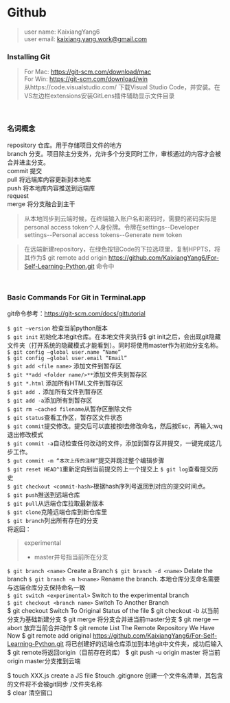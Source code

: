 # Github

> user name: KaixiangYang6<br/>
> user email: kaixiang.yang.work@gmail.com

### Installing Git
> For Mac: https://git-scm.com/download/mac  
> For Win: https://git-scm.com/download/win  
> 从https://code.visualstudio.com/ 下载Visual Studio Code，并安装。在VS左边栏extensions安装GitLens插件辅助显示文件目录
<br/>

### 名词概念
repository  仓库。用于存储项目文件的地方  
branch		分支。项目除主分支外，允许多个分支同时工作，审核通过的内容才会被合并进主分支。  
commit 提交  
pull 将远端库内容更新到本地库  
push 将本地库内容推送到远端库  
request  
merge 将分支融合到主干  
> 从本地同步到云端时候，在终端输入账户名和密码时，需要的密码实际是personal access token个人身份牌。令牌在settings--Developer settings--Personal access tokens--Generate new token  

> 在远端新建repository，在绿色按钮Code的下拉选项里，复制HPPTS，将其作为$ git remote add origin https://github.com/KaixiangYang6/For-Self-Learning-Python.git 命令中
<br/>

### Basic Commands For Git in Terminal.app 
git命令参考：https://git-scm.com/docs/gittutorial

`$ git —version` 				检查当前python版本  
`$ git init` 						初始化本地git仓库。在本地文件夹执行$ git init之后，会出现git隐藏文件夹（打开系统的隐藏模式才能看到）。同时将使用master作为初始分支名称。  
`$ git config —global user.name “Name”`  
`$ git config —global user.email “Email”`  
`$ git add <file name>` 添加文件到暂存区  
`$ git **add <folder name/>**`添加文件夹到暂存区  
`$ git *.html`		添加所有HTML文件到暂存区  
`$ git add .`	    添加所有文件到暂存区  
`$ git add -a`添加所有到暂存区  
`$ git rm —cached filename`从暂存区删除文件  
`$ git status`查看工作区，暂存区文件状态  
`$ git commit`提交修改。提交后可以直接按I去修改命名，然后按Esc，再输入:wq退出修改模式  
`$ git commit -a`自动检查任何改动的文件，添加到暂存区并提交，一键完成这几步工作。  
`$ gut commit -m “本次上传的注释”`提交并跳过整个编辑步骤  
`$ git reset HEAD^1`重新定向到当前提交的上一个提交上
`$ git log`查看提交历史  
`$ git checkout <commit-hash>`根据hash序列号返回到对应的提交时间点。  
`$ git push`推送到远端仓库  
`$ git pull`从远端仓库拉取最新版本  
`$ git clone`克隆远端仓库到新仓库里  
`$ git branch`列出所有存在的分支  
将返回：
> experimental
> * master井号指当前所在分支

`$ git branch <name>`			Create a Branch
`$ git branch -d <name>`		Delate the branch
`$ git branch -m h<name>`		Rename the branch. 本地仓库分支命名需要与远端仓库分支保持命名一致  
`$ git switch <experimental>`	Switch to the experimental branch  
`$ git checkout <branch name>`	Switch To Another Branch  
$ git checkout <file name>	Switch To Original Status of the file
$ git checkout -b <branch name>	以当前分支为基础新建分支
$ git merge <branch name> 	将分支合并进当前master分支
$ git merge —abort			放弃当前合并动作
$ git remote					List The Remote Repository We Have Now
$ git remote add original https://github.com/KaixiangYang6/For-Self-Learning-Python.git 将已创建好的远端仓库添加到本地git中文件夹，成功后输入$ git remote将返回origin（目前存在的库）
$ git push -u origin master	将当前origin master分支推到云端



$ touch XXX.js	create a JS file
$touch .gitignore				创建一个文件名清单，其包含的文件将不会被git同步
	/文件夹名称	
$ clear			清空窗口


